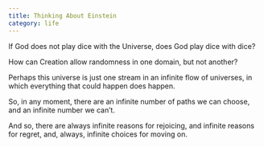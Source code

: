 ```yaml
---
title: Thinking About Einstein
category: life
---
```


If God does not play dice
with the Universe,
does God play dice
with dice?

How can Creation
allow randomness
in one domain,
but not another?

Perhaps this universe
is just one stream
in an infinite flow
of universes,
in which everything
that could happen
does happen.

So, in any moment,
there are an infinite number
of paths we can choose,
and an infinite number
we can’t.

And so,
there are always
infinite reasons for rejoicing,
and infinite reasons for regret,
and, always,
infinite choices
for moving on.
